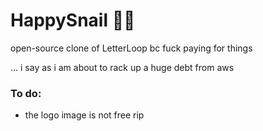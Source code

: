 # HappySnail 🥰🐌

open-source clone of LetterLoop bc fuck paying for things 


... i say as i am about to rack up a huge debt from aws 

### To do:
- the logo image is not free rip
